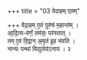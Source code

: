+++
title = "03 वेदाहम् एतम्"

+++
वेदा॒हम् ए॒तं पुरु॑षं म॒हान्त॑म् ।  
आ॒दि॒त्य-व॑र्णं॒ तम॑सः॒ पर॑स्तात् ।  
तम् ए॒वं वि॒द्वान् अ॒मृत॑ इ॒ह भ॑वति ।  
नान्यः पन्था॑ विद्य॒तेय॑ऽनाय । २